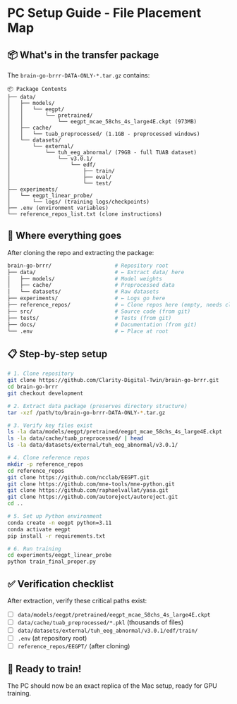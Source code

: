 # PC Setup Guide - File Placement Map

## 📦 What's in the transfer package

The `brain-go-brrr-DATA-ONLY-*.tar.gz` contains:

```
📦 Package Contents
├── data/
│   ├── models/
│   │   └── eegpt/
│   │       └── pretrained/
│   │           └── eegpt_mcae_58chs_4s_large4E.ckpt (973MB)
│   ├── cache/
│   │   └── tuab_preprocessed/ (1.1GB - preprocessed windows)
│   └── datasets/
│       └── external/
│           └── tuh_eeg_abnormal/ (79GB - full TUAB dataset)
│               └── v3.0.1/
│                   └── edf/
│                       ├── train/
│                       ├── eval/
│                       └── test/
├── experiments/
│   └── eegpt_linear_probe/
│       └── logs/ (training logs/checkpoints)
├── .env (environment variables)
└── reference_repos_list.txt (clone instructions)
```

## 🎯 Where everything goes

After cloning the repo and extracting the package:

```bash
brain-go-brrr/                    # Repository root
├── data/                         # ← Extract data/ here
│   ├── models/                   # Model weights
│   ├── cache/                    # Preprocessed data
│   └── datasets/                 # Raw datasets
├── experiments/                  # ← Logs go here
├── reference_repos/              # ← Clone repos here (empty, needs cloning)
├── src/                          # Source code (from git)
├── tests/                        # Tests (from git)
├── docs/                         # Documentation (from git)
└── .env                          # ← Place at root
```

## 📋 Step-by-step setup

```bash
# 1. Clone repository
git clone https://github.com/Clarity-Digital-Twin/brain-go-brrr.git
cd brain-go-brrr
git checkout development

# 2. Extract data package (preserves directory structure)
tar -xzf /path/to/brain-go-brrr-DATA-ONLY-*.tar.gz

# 3. Verify key files exist
ls -la data/models/eegpt/pretrained/eegpt_mcae_58chs_4s_large4E.ckpt
ls -la data/cache/tuab_preprocessed/ | head
ls -la data/datasets/external/tuh_eeg_abnormal/v3.0.1/

# 4. Clone reference repos
mkdir -p reference_repos
cd reference_repos
git clone https://github.com/ncclab/EEGPT.git
git clone https://github.com/mne-tools/mne-python.git
git clone https://github.com/raphaelvallat/yasa.git
git clone https://github.com/autoreject/autoreject.git
cd ..

# 5. Set up Python environment
conda create -n eegpt python=3.11
conda activate eegpt
pip install -r requirements.txt

# 6. Run training
cd experiments/eegpt_linear_probe
python train_final_proper.py
```

## ✅ Verification checklist

After extraction, verify these critical paths exist:
- [ ] `data/models/eegpt/pretrained/eegpt_mcae_58chs_4s_large4E.ckpt`
- [ ] `data/cache/tuab_preprocessed/*.pkl` (thousands of files)
- [ ] `data/datasets/external/tuh_eeg_abnormal/v3.0.1/edf/train/`
- [ ] `.env` (at repository root)
- [ ] `reference_repos/EEGPT/` (after cloning)

## 🚀 Ready to train!

The PC should now be an exact replica of the Mac setup, ready for GPU training.

